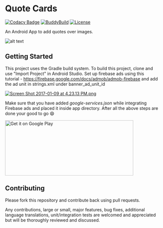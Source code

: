 # Quote Cards

[![Codacy Badge](https://api.codacy.com/project/badge/Grade/5bd3944711b7497492e79042be8a7166)](https://www.codacy.com/app/passiondroid/Quote_Cards?utm_source=github.com&utm_medium=referral&utm_content=passiondroid/Quote_Cards&utm_campaign=badger)
[![BuddyBuild](https://dashboard.buddybuild.com/api/statusImage?appID=586b83ec05b560010042c840&branch=master&build=latest)](https://dashboard.buddybuild.com/apps/586b83ec05b560010042c840/build/latest?branch=master)
[![License](http://img.shields.io/:license-apache-blue.svg)](http://www.apache.org/licenses/LICENSE-2.0.html)

An Android App to add quotes over images.

![alt text](https://s30.postimg.org/54km4rze9/Quote_Cards.png)

## Getting Started

This project uses the Gradle build system.  To build this project, clone and use 
"Import Project" in Android Studio. Set up firebase ads using this tutorial - https://firebase.google.com/docs/admob/admob-firebase and add the ad unit in strings.xml under banner_ad_unit_id

[![Screen Shot 2017-01-09 at 4.23.13 PM.png](https://s24.postimg.org/ord5o199x/Screen_Shot_2017_01_09_at_4_23_13_PM.png)](https://postimg.org/image/mmssmy7n5/)

Make sure that you have added *google-services.json* while integrating Firebase ads and placed it inside app directory.
After all the above steps are done your good to go :smile:

<a href='https://play.google.com/store/apps/details?id=com.quotes.app.cards&pcampaignid=MKT-Other-global-all-co-prtnr-py-PartBadge-Mar2515-1'><img alt='Get it on Google Play' src='https://play.google.com/intl/en_us/badges/images/generic/en_badge_web_generic.png' height="180" width="420"/></a>


## Contributing

Please fork this repository and contribute back using pull requests.

Any contributions, large or small, major features, bug fixes, additional language translations, unit/integration tests are welcomed and appreciated but will be thoroughly reviewed and discussed.
